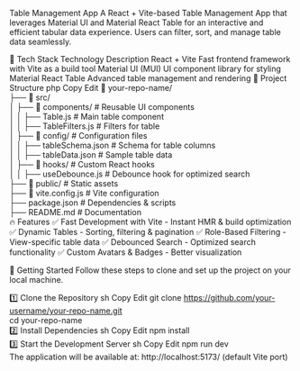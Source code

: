 Table Management App
A React + Vite-based Table Management App that leverages Material UI and Material React Table for an interactive and efficient tabular data experience. Users can filter, sort, and manage table data seamlessly.

📌 Tech Stack
Technology	Description
React + Vite	Fast frontend framework with Vite as a build tool
Material UI (MUI)	UI component library for styling
Material React Table	Advanced table management and rendering
📂 Project Structure
php
Copy
Edit
📂 your-repo-name/  
├── 📂 src/  
│   ├── 📂 components/        # Reusable UI components  
│   │   ├── Table.js          # Main table component  
│   │   ├── TableFilters.js   # Filters for table  
│   ├── 📂 config/            # Configuration files  
│   │   ├── tableSchema.json  # Schema for table columns  
│   │   ├── tableData.json    # Sample table data  
│   ├── 📂 hooks/             # Custom React hooks  
│   │   ├── useDebounce.js    # Debounce hook for optimized search  
├── 📂 public/                # Static assets  
├── 📂 vite.config.js         # Vite configuration  
├── package.json              # Dependencies & scripts  
├── README.md                 # Documentation  
🔥 Features
✅ Fast Development with Vite - Instant HMR & build optimization
✅ Dynamic Tables - Sorting, filtering & pagination
✅ Role-Based Filtering - View-specific table data
✅ Debounced Search - Optimized search functionality
✅ Custom Avatars & Badges - Better visualization

🚀 Getting Started
Follow these steps to clone and set up the project on your local machine.

1️⃣ Clone the Repository
sh
Copy
Edit
git clone https://github.com/your-username/your-repo-name.git  
cd your-repo-name  
2️⃣ Install Dependencies
sh
Copy
Edit
npm install  
3️⃣ Start the Development Server
sh
Copy
Edit
npm run dev  
The application will be available at: http://localhost:5173/ (default Vite port)

